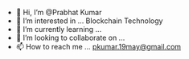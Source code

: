 - 👋 Hi, I’m @Prabhat Kumar 
- 👀 I’m interested in ... Blockchain Technology 
- 🌱 I’m currently learning ...
- 💞️ I’m looking to collaborate on ...
- 📫 How to reach me ... pkumar.19may@gmail.com

<!---
Pkumar3103/Pkumar3103 is a ✨ special ✨ repository because its `README.md` (this file) appears on your GitHub profile.
You can click the Preview link to take a look at your changes.
--->
